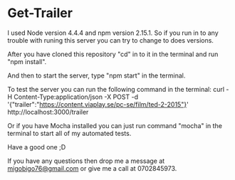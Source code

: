 # Get-Trailer

I used Node version 4.4.4 and npm version 2.15.1. So if you run in to any trouble with runing this server you can try to change to does versions.

After you have cloned this repository "cd" in to it in the terminal and run "npm install".

And then to start the server, type "npm start" in the terminal.

To test the server you can run the following command in the terminal:
curl -H Content-Type:application/json -X POST -d '{"trailer":"https://content.viaplay.se/pc-se/film/ted-2-2015"}' http://localhost:3000/trailer

Or if you have Mocha installed you can just run command "mocha" in the terminal to start all of my automated tests.

Have a good one ;D

If you have any questions then drop me a message at migobigo76@gmail.com or give me a call at 0702845973.
